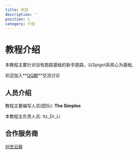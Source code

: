 ```yaml
---
title: 欢迎
description: ''
position: 1
category: 介绍
---
```


# 教程介绍

本教程主要针对没有跑路基础的新手跑路，以Spigot系核心为基础,

欢迎加入**[QQ群](https://jq.qq.com/?_wv=1027&k=5v31lJZY)**交流讨论

## 人员介绍

教程主要编写人员(团队): **The Simples**

本教程主负责人员: Itz_Dr_Li

## 合作服务商

[创世云联](https://www.mcicp.cn/)